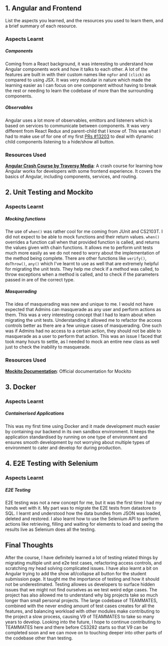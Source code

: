 ## 1. Angular and Frontend

List the aspects you learned, and the resources you used to learn them, and a brief summary of each resource.

### Aspects Learnt

##### Components
Coming from a React background, it was interesting to understand how Angular components work and how it talks to each other. A lot of the features are built in with their custom names like ```ngFor``` and ```(click)``` as compared to using JSX. It was very modular in nature which made the learning easier as I can focus on one component without having to break the rest or needing to learn the codebase of more than the surrounding components.

##### Observables
Angular uses a lot more of observables, emittors and listeners which is based on services to communicate between components. It was very different from React Redux and parent-child that I know of. This was what I had to make use of for one of my first [PRs #13203](https://github.com/TEAMMATES/teammates/pull/13203) to deal with dynamic child components listening to a hide/show all button.

### Resources Used

<strong>[Angular Crash Course by Traversy Media](https://www.youtube.com/watch?v=3dHNOWTI7H8)</strong>: A crash course for learning how Angular works for developers with some frontend experience. It covers the basics of Angular, including components, services, and routing.

## 2. Unit Testing and Mockito

### Aspects Learnt

##### Mocking functions
The use of ```when()``` was rather cool for me coming from JUnit and CS2103T. I did not expect to be able to mock functions and their return values. ```when()``` overrides a function call when that provided function is called, and returns the values given with chain functions. It allows me to perform unit tests much more easily as we do not need to worry about the implementation of the method being complete. There are other functions like ```verify()```, ```doThrow()```, ```any()``` which I've learnt to use as well that are extremely helpful for migrating the unit tests. They help me check if a method was called, to throw exceptions when a method is called, and to check if the parameters passed in are of the correct type.

##### Masquerading
The idea of masquerading was new and unique to me. I would not have expected that Admins can masquerade as any user and perform actions as them. This was a very interesting concept that I had to learn about when migrating the unit tests. Understanding it allowed me to refactor the access controls better as there are a few unique cases of masquerading. One such was if Admins had no access to a certain action, they should not be able to masquerade as a user to perform that action. This was an issue I faced that took many hours to settle, as I needed to mock an entire new class as well just to check the inability to masquerade.

### Resources Used
<strong>[Mockito Documentation](https://javadoc.io/doc/org.mockito/mockito-core/latest/org/mockito/Mockito.html)</strong>: Official documentation for Mockito

## 3. Docker

### Aspects Learnt

##### Containerised Applications
This was my first time using Docker and it made development much easier by containing our backend in its own sandbox environment. It keeps the application standardised by running on one type of environment and ensures smooth development by not worrying about multiple types of environment to cater and develop for during production.

## 4. E2E Testing with Selenium

### Aspects Learnt

##### E2E Testing
E2E testing was not a new concept for me, but it was the first time I had my hands wet with it. My part was to migrate the E2E tests from datastore to SQL. I learnt and understood how the data bundles from JSON was loaded, deleted and restored. I also learnt how to use the Selenium API to perform actions like retrieving, filling and waiting for elements to load and seeing the results live as Selenium does all the testing.

## Final Thoughts
After the course, I have definitely learned a lot of testing related things by migrating multiple unit and e2e test cases, refactoring access controls, and scratching my head solving complicated issues. I have also learnt a bit on Angular trying to add the show all/collapse all button for the student submission page. It taught me the importance of testing and how it should not be underestimated. Testing allowes us developers to surface hidden issues that we might not find ourselves as we test weird edge cases. The project has also allowed me to understand why big projects take so much longer than small personal projects. The large codebase of TEAMMATES, combined with the never ending amount of test cases creates for all the features, and balancing workload with other modules make contributing to the project a slow process, causing V9 of TEAMMATES to take so many years to develop. Looking into the future, I hope to continue contributing to TEAMMATES here and there before CS3282 starts so that V9 can be completed soon and we can move on to touching deeper into other parts of the codebase other than testing.